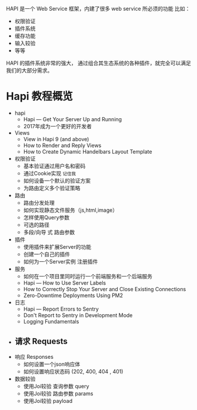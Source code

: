
HAPI 是一个 Web Service 框架，内建了很多 web service 所必须的功能 比如：

- 权限验证
- 插件系统
- 缓存功能
- 输入较验
- 等等


HAPI 的插件系统非常的强大， 通过组合其生态系统的各种插件，就完全可以满足我们的大部分需求。

# Hapi 教程概览

- hapi
    - Hapi — Get Your Server Up and Running
    - 2017年成为一个更好的开发者
- Views
    - View in Hapi 9 (and above)
    - How to Render and Reply Views
    - How to Create Dynamic Handelbars Layout Template
- 权限验证
    - 基本验证通过用户名和密码
    - 通过Cookie实现 `记住我`
    - 如何设备一个默认的验证方案
    - 为路由定义多个验证策略
- 路由
    - 路由分发处理
    - 如何实现静态文件服务（js,html,image）
    - 怎样使用Query参数
    - 可选的路径
    - 多段/向导 式 路由参数
- 插件
    - 使用插件来扩展Server的功能
    - 创建一个自己的插件
    - 如何为一个Server实例 注册插件
- 服务
    - 如何在一个项目里同时运行一个前端服务和一个后端服务
    - Hapi — How to Use Server Labels
    - How to Correctly Stop Your Server and Close Existing Connections
    - Zero-Downtime Deployments Using PM2
- 日志
    - Hapi — Report Errors to Sentry
    - Don't Report to Sentry in Development Mode
    - Logging Fundamentals
- 请求 Requests
    -
- 响应 Responses
    - 如何设置一个json响应体
    - 如何设置响应状态码 (202, 400, 404 , 401)
- 数据较验
    - 使用Joi较验 查询参数 query
    - 使用Joi较验 路由参数 params
    - 使用Joi较验 payload


